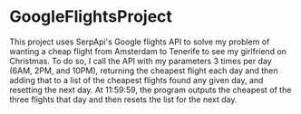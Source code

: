 # GoogleFlightsProject
This project uses SerpApi's Google flights API to solve my problem of wanting a cheap flight from Amsterdam to Tenerife to see my girlfriend on Christmas. To do so, I call the API with my parameters 3 times per day (6AM, 2PM, and 10PM), returning the cheapest flight each day and then adding that to a list of the cheapest flights found any given day, and resetting the next day. At 11:59:59, the program outputs the cheapest of the three flights that day and then resets the list for the next day. 
